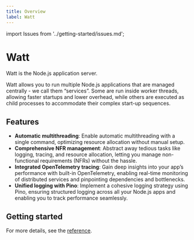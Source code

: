 ```yaml
---
title: Overview
label: Watt
---
```


import Issues from '../getting-started/issues.md';

# Watt

Watt is the Node.js application server.

Watt allows you to run multiple Node.js applications that are managed centrally - we call them “services”.
Some are run inside worker threads, allowing faster startups and lower overhead, while others are executed as child processes to accommodate their complex start-up sequences.

## Features

- **Automatic multithreading**: Enable automatic multithreading with a single command, optimizing resource allocation without manual setup.
- **Comprehensive NFR management**: Abstract away tedious tasks like logging, tracing, and resource allocation, letting you manage non-functional requirements (NFRs) without the hassle.
- **Integrated OpenTelemetry tracing**: Gain deep insights into your app’s performance with built-in OpenTelemetry, enabling real-time monitoring of distributed services and pinpointing dependencies and bottlenecks.
- **Unified logging with Pino**: Implement a cohesive logging strategy using Pino, ensuring structured logging across all your Node.js apps and enabling you to track performance seamlessly.

## Getting started

For more details, see the [reference](./reference.md).

<Issues />
